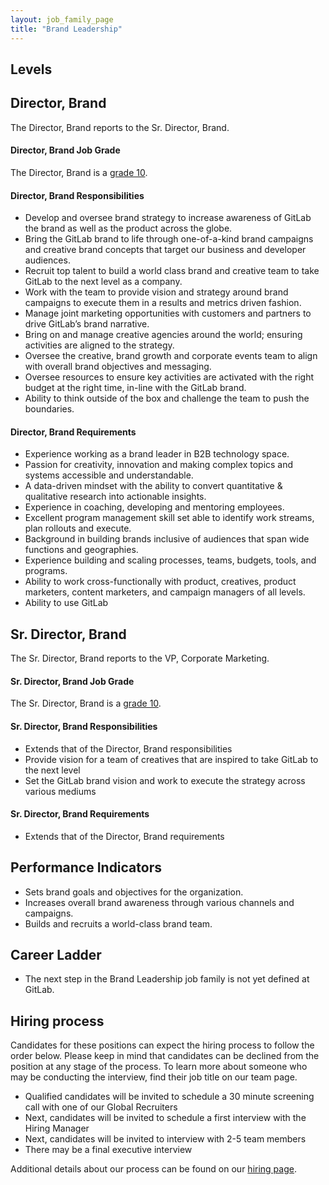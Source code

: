 ```yaml
---
layout: job_family_page
title: "Brand Leadership"
---
```


## Levels

## Director, Brand 

The Director, Brand reports to the Sr. Director, Brand.

#### Director, Brand Job Grade

The Director, Brand is a [grade 10](/handbook/total-rewards/compensation/compensation-calculator/#gitlab-job-grades).

#### Director, Brand Responsibilities

* Develop and oversee brand strategy to increase awareness of GitLab the brand as well as the product across the globe. 
* Bring the GitLab brand to life through one-of-a-kind brand campaigns and creative brand concepts that target our business and developer audiences. 
* Recruit top talent to build a world class brand and creative team to take GitLab to the next level as a company. 
* Work with the team to provide vision and strategy around brand campaigns to execute them in a results and metrics driven fashion.
* Manage joint marketing opportunities with customers and partners to drive GitLab’s brand narrative. 
* Bring on and manage creative agencies around the world; ensuring activities are aligned to the strategy.
* Oversee the creative, brand growth and corporate events team to align with overall brand objectives and messaging. 
* Oversee resources to ensure key activities are activated with the right budget at the right time, in-line with the GitLab brand. 
* Ability to think outside of the box and challenge the team to push the boundaries. 

#### Director, Brand Requirements

* Experience working as a brand leader in B2B technology space. 
* Passion for creativity, innovation and making complex topics and systems accessible and understandable.
* A data-driven mindset with the ability to convert quantitative & qualitative research into actionable insights.
* Experience in coaching, developing and mentoring employees.
* Excellent program management skill set able to identify work streams, plan rollouts and execute.
* Background in building brands inclusive of audiences that span wide functions and geographies.
* Experience building and scaling processes, teams, budgets, tools, and programs.
* Ability to work cross-functionally with product, creatives, product marketers, content marketers, and campaign managers of all levels.
* Ability to use GitLab

## Sr. Director, Brand 

The Sr. Director, Brand reports to the VP, Corporate Marketing.

#### Sr. Director, Brand Job Grade

The Sr. Director, Brand is a [grade 10](/handbook/total-rewards/compensation/compensation-calculator/#gitlab-job-grades).

#### Sr. Director, Brand Responsibilities

* Extends that of the Director, Brand responsibilities
* Provide vision for a team of creatives that are inspired to take GitLab to the next level
* Set the GitLab brand vision and work to execute the strategy across various mediums

#### Sr. Director, Brand Requirements

* Extends that of the Director, Brand requirements

## Performance Indicators

* Sets brand goals and objectives for the organization. 
* Increases overall brand awareness through various channels and campaigns. 
* Builds and recruits a world-class brand team.

## Career Ladder

* The next step in the Brand Leadership job family is not yet defined at GitLab.

## Hiring process

Candidates for these positions can expect the hiring process to follow the order below. Please keep in mind that candidates can be declined from the position at any stage of the process. To learn more about someone who may be conducting the interview, find their job title on our team page.

* Qualified candidates will be invited to schedule a 30 minute screening call with one of our Global Recruiters
* Next, candidates will be invited to schedule a first interview with the Hiring Manager
* Next, candidates will be invited to interview with 2-5 team members
* There may be a final executive interview

Additional details about our process can be found on our [hiring page](/handbook/hiring/).
